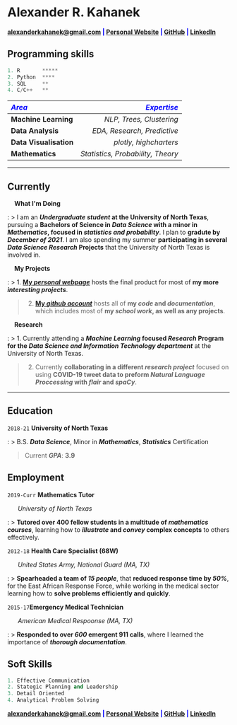 # Alexander R. Kahanek
<span style="color:blue">__<a href="mailto:alexanderkahanek@gmail.com">alexanderkahanek@gmail.com</a>
|
<a href="https://alexander-kahanek.github.io" target="_blank">Personal Website</a>
|
<a href="https://github.com/alexander-kahanek" target="_blank">GitHub</a>
|
<a href="https://linkedin.com/in/alex-kah" target="_blank">LinkedIn</a>__</span>

## __Programming skills__

```python
1. R       *****
2. Python  ****
3. SQL     **
4. C/C++   **
```

| <span style="color:blue">__*Area*__</span> | <span style="color:blue">__*Expertise*__</span> |
|:-----------------------|-------------------------------------:|
| __Machine Learning__   | *NLP, Trees, Clustering*             |
| __Data Analysis__      | *EDA, Research, Predictive*          |
| __Data Visualisation__ | *plotly, highcharters*               |
| __Mathematics__        | *Statistics, Probability, Theory*    |

-----------------

## __Currently__

&nbsp; &nbsp; __What I'm Doing__

: > I am an __*Undergraduate student* at the University of North Texas__, pursuing a __Bachelors of Science in *Data Science* with a minor in *Mathematics*, focused in *statistics and probability*__. I plan to __gradute by *December of 2021*__. I am also spending my summer __participating in several *Data Science Research* Projects__ that the University of North Texas is involved in.


&nbsp; &nbsp; __My Projects__

: > 1. __<a href="https://alexander-kahanek.github.io/project" title="My Project Page" target="_blank">My *personal webpage*</a>__ hosts the final product for most of __my more *interesting projects*__.
> 
> 2. __<a href="https://github.com/alexander-kahanek" title="My GitHub Page" target="_blank">My *github account*</a>__ hosts all of __my *code* and *documentation*__, which includes most of __my *school work*, as well as any projects__.

&nbsp; &nbsp; __Research__

: > 1. Currently attending a __*Machine Learning* focused *Research* Program for the *Data Science and Information Technology department*__ at the University of North Texas.
> 
> 2. Currently __collaborating in a different *research project*__ focused on using __COVID-19 tweet data to preform *Natural Language Proccessing* with *flair* and *spaCy*__.


----------------
## __Education__

`2018-21` __University of North Texas__

: > B.S. __*Data Science*__, Minor in __*Mathematics*__, __*Statistics*__ Certification
> 
> Current __*GPA*__: __3.9__

## __Employment__

`2019-Curr` __Mathematics Tutor__

&nbsp; &nbsp; &nbsp; *University of North Texas*

: > __Tutored over 400 fellow students in a multitude of *mathematics courses*__, learning how to __*illustrate* and *convey* complex concepts__ to others effectively. 


`2012-18` __Health Care Specialist (68W)__

&nbsp; &nbsp; &nbsp; *United States Army, National Guard (MA, TX)*

: > __Spearheaded a team of *15 people*__, that __reduced response time by *50%*__, for the East African Response Force, while working in the medical sector learning how to __solve problems efficiently and quickly__. 


`2015-17`__Emergency Medical Technician__

&nbsp; &nbsp; &nbsp; *American Medical Respoonse (MA, TX)*

: > __Responded to over *600* emergent 911 calls__, where I learned the importance of __*thorough documentation*__. 


## __Soft Skills__

```python
1. Effective Communication
2. Stategic Planning and Leadership
3. Detail Oriented
4. Analytical Problem Solving
```

<span style="color:blue">__<a href="mailto:alexanderkahanek@gmail.com">alexanderkahanek@gmail.com</a>
|
<a href="https://alexander-kahanek.github.io" target="_blank">Personal Website</a>
|
<a href="https://github.com/alexander-kahanek" target="_blank">GitHub</a>
|
<a href="https://linkedin.com/in/alex-kah" target="_blank">LinkedIn</a>__</span>